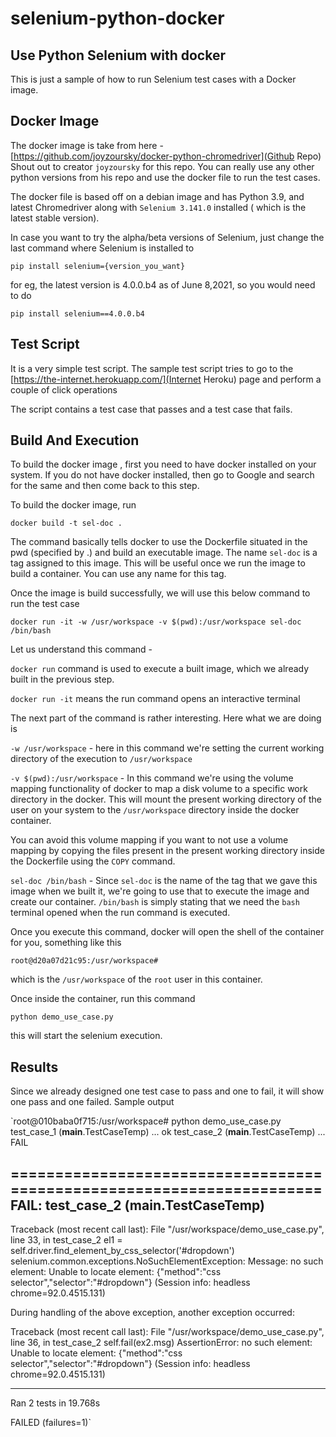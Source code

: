 # selenium-python-docker
## Use Python Selenium with docker

This is just a sample of how to run Selenium test cases with a Docker image.

## Docker Image
The docker image is take from here - [https://github.com/joyzoursky/docker-python-chromedriver](Github Repo)
Shout out to creator `joyzoursky` for this repo. You can really use any other python versions from his repo and
use the docker file to run the test cases.

The docker file is based off on a debian image and has Python 3.9, and latest Chromedriver along with
`Selenium 3.141.0` installed ( which is the latest stable version).

In case you want to try the alpha/beta versions of Selenium, just change the last command where Selenium is installed 
to

`pip install selenium={version_you_want}`

for eg, the latest version is 4.0.0.b4 as of June 8,2021, so you would need to do

`pip install selenium==4.0.0.b4`


## Test Script

It is a very simple test script. The sample test script tries to go to the
[https://the-internet.herokuapp.com/](Internet Heroku) page and perform a couple of click operations

The script contains a test case that passes and a test case that fails.

## Build And Execution
To build the docker image , first you need to have docker installed on your system. If you do not have docker installed,
then go to Google and search for the same and then come back to this step.

To build the docker image, run

`docker build -t sel-doc .`

The command basically tells docker to use the Dockerfile situated in the pwd (specified by .) and build an executable 
image.
The name `sel-doc` is a tag assigned to this image. This will be useful once we run the image to build a container.
You can use any name for this tag.


Once the image is build successfully, we will use this below command to run the test case

`docker run -it -w /usr/workspace -v $(pwd):/usr/workspace sel-doc /bin/bash`

Let us understand this command -

`docker run` command is used to execute a built image, which we already built in the previous step.

`docker run -it` means the run command opens an interactive terminal

The next part of the command is rather interesting. Here what we are doing is

`-w /usr/workspace` - here in this command we're setting the current working directory of the execution to
`/usr/workspace`

`-v $(pwd):/usr/workspace` - In this command we're using the volume mapping functionality of docker to map a 
disk volume to a specific work directory in the docker. This will mount the present working directory of the user
on your system to the `/usr/workspace` directory inside the docker container.

You can avoid this volume mapping if you want to not use a volume mapping by copying the files present in the 
present working directory inside the Dockerfile using the `COPY` command.


`sel-doc /bin/bash` - Since `sel-doc` is the name of the tag that we gave this image when we built it, we're going
to use that to execute the image and create our container. `/bin/bash` is simply stating that we need the `bash` 
terminal opened when the run command is executed.

Once you execute this command, docker will open the shell of the container for you, something like this

`root@d20a07d21c95:/usr/workspace# `

which is the `/usr/workspace` of the `root` user in this container.

Once inside the container, run this command

`python demo_use_case.py`

this will start the selenium execution.


## Results

Since we already designed one test case to pass and one to fail, it will show one pass and one failed. Sample output

`root@010baba0f715:/usr/workspace# python demo_use_case.py 
test_case_1 (__main__.TestCaseTemp) ... ok
test_case_2 (__main__.TestCaseTemp) ... FAIL

======================================================================
FAIL: test_case_2 (__main__.TestCaseTemp)
----------------------------------------------------------------------
Traceback (most recent call last):
  File "/usr/workspace/demo_use_case.py", line 33, in test_case_2
    el1 = self.driver.find_element_by_css_selector('#dropdown')
selenium.common.exceptions.NoSuchElementException: Message: no such element: Unable to locate element: {"method":"css selector","selector":"#dropdown"}
  (Session info: headless chrome=92.0.4515.131)


During handling of the above exception, another exception occurred:

Traceback (most recent call last):
  File "/usr/workspace/demo_use_case.py", line 36, in test_case_2
    self.fail(ex2.msg)
AssertionError: no such element: Unable to locate element: {"method":"css selector","selector":"#dropdown"}
  (Session info: headless chrome=92.0.4515.131)

----------------------------------------------------------------------
Ran 2 tests in 19.768s

FAILED (failures=1)`


